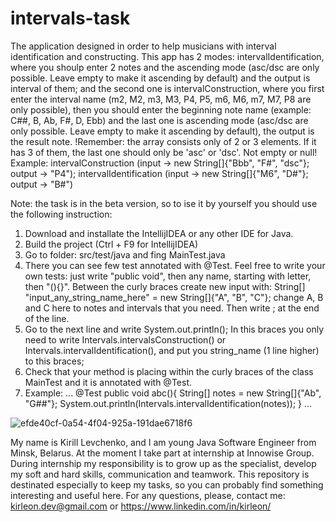 # intervals-task

The application designed in order to help musicians with interval identification and constructing. This app has 2 modes: intervalIdentification, where you shoulp enter 2 notes and the ascending mode (asc/dsc are only possible. Leave empty to make it ascending by default) and the output is interval of them; and the second one is intervalConstruction, where you first enter the interval name (m2, M2, m3, M3, P4, P5, m6, M6, m7, M7, P8 are only possible), then you should enter the beginning note name (example: C##, B, Ab, F#, D, Ebb) and the last one is ascending mode (asc/dsc are only possible. Leave empty to make it ascending by default), the output is the result note. 
!Remember: the array consists only of 2 or 3 elements. If it has 3 of them, the last one should only be 'asc' or 'dsc'. Not empty or null!
Example: intervalConstruction (input -> new String[]{"Bbb", "F#", "dsc"}; output -> "P4"); intervalIdentification (input -> new String[]{"M6", "D#"}; output -> "B#")

Note: the task is in the beta version, so to ise it by yourself you should use the following instruction:
1. Download and installate the IntellijIDEA or any other IDE for Java.
2. Build the project (Ctrl + F9 for IntellijIDEA)
3. Go to folder: src/test/java and fing MainTest.java
4. There you can see few test annotated with @Test. Feel free to write your own tests: just write "public void", then any name, starting with letter, then "(){}". Between the curly braces create new input with: String[] "input_any_string_name_here" = new String[]{"A", "B", "C"}; change A, B and C here to notes and intervals that you need. Then write ; at the end of the line.
5. Go to the next line and write System.out.println(); In this braces you only need to write Intervals.intervalsConstruction() or Intervals.intervalIdentification(), and put you string_name (1 line higher) to this braces;
6. Check that your method is placing within the curly braces of the class MainTest and it is annotated with @Test.
7. Example: 
...
@Test
public void abc(){
    String[] notes = new String[]{"Ab", "G##"};
    System.out.println(Intervals.intervalIdentification(notes));
  }
...

![efde40cf-0a54-4f04-925a-191dae6718f6](https://user-images.githubusercontent.com/113788413/225849065-f012ffb5-c80b-4c7c-935e-d4cd34e3285f.jpg)

My name is Kirill Levchenko, and I am young Java Software Engineer from Minsk, Belarus. At the moment I take part at internship at Innowise Group.
During internship my responsibility is to grow up as the specialist, develop my soft and hard skills, communication and teamwork.
This repository is destinated especially to keep my tasks, so you can probably find something interesting and useful here.
For any questions, please, contact me: kirleon.dev@gmail.com or https://www.linkedin.com/in/kirleon/

